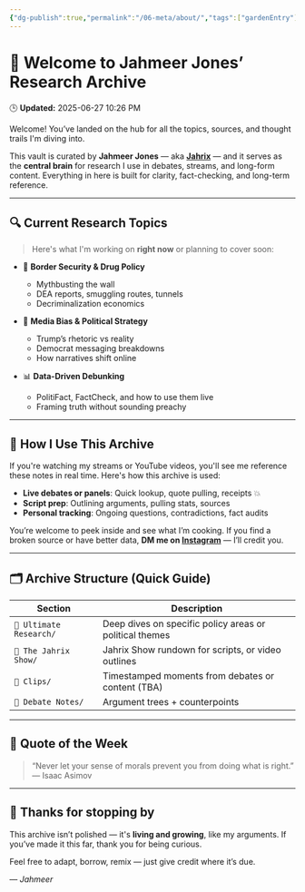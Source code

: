 ```yaml
---
{"dg-publish":true,"permalink":"/06-meta/about/","tags":["gardenEntry"],"created":"2025-06-27T00:43:00.791-04:00","updated":"2025-06-27T22:26:20.751-04:00"}
---
```


# 👋 Welcome to Jahmeer Jones’ Research Archive
<p><span>🕒 <strong>Updated:</strong> 2025-06-27 10:26 PM</span></p>
Welcome! You’ve landed on the hub for all the topics, sources, and thought trails I'm diving into.

This vault is curated by **Jahmeer Jones** — aka [**Jahrix**](https://www.youtube.com/@JahrixYT) — and it serves as the **central brain** for research I use in debates, streams, and long-form content. Everything in here is built for clarity, fact-checking, and long-term reference.

---

## 🔍 Current Research Topics

> Here's what I'm working on **right now** or planning to cover soon:

- 🧱 **Border Security & Drug Policy**  
  - Mythbusting the wall  
  - DEA reports, smuggling routes, tunnels  
  - Decriminalization economics

- 🧠 **Media Bias & Political Strategy**  
  - Trump’s rhetoric vs reality  
  - Democrat messaging breakdowns  
  - How narratives shift online

- 📊 **Data-Driven Debunking**  
  - PolitiFact, FactCheck, and how to use them live  
  - Framing truth without sounding preachy
---

## 🎥 How I Use This Archive

If you're watching my streams or YouTube videos, you'll see me reference these notes in real time. Here's how this archive is used:

- **Live debates or panels**: Quick lookup, quote pulling, receipts 💥  
- **Script prep**: Outlining arguments, pulling stats, sources  
- **Personal tracking**: Ongoing questions, contradictions, fact audits

You’re welcome to peek inside and see what I’m cooking. If you find a broken source or have better data, **DM me on [Instagram](https://www.instagram.com/ineireti/)** — I’ll credit you.

---

## 🗂️ Archive Structure (Quick Guide)

| Section                 | Description                                             |
| ----------------------- | ------------------------------------------------------- |
| `📁 Ultimate Research/` | Deep dives on specific policy areas or political themes |
| `📁 The Jahrix Show/`   | Jahrix Show rundown for scripts, or video outlines      |
| `📁 Clips/`             | Timestamped moments from debates or content (TBA)       |
| `📁 Debate Notes/`      | Argument trees + counterpoints                          |

---

## 🧠 Quote of the Week

> “Never let your sense of morals prevent you from doing what is right.”
> — Isaac Asimov

---

## 🙏 Thanks for stopping by

This archive isn’t polished — it's **living and growing**, like my arguments. If you’ve made it this far, thank you for being curious.

Feel free to adapt, borrow, remix — just give credit where it’s due.

— *Jahmeer*